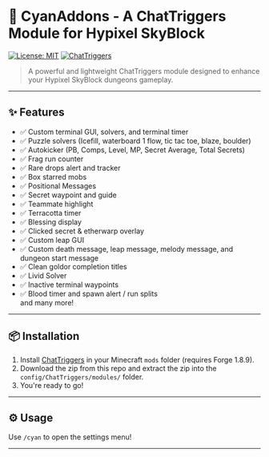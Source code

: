 # 🌌 CyanAddons - A ChatTriggers Module for Hypixel SkyBlock

[![License: MIT](https://img.shields.io/badge/License-MIT-blue.svg)](LICENSE)
[![ChatTriggers](https://img.shields.io/badge/ChatTriggers-Download-brightgreen)](https://www.chattriggers.com/)

> A powerful and lightweight ChatTriggers module designed to enhance your Hypixel SkyBlock dungeons gameplay.

---

## ✨ Features

- ✅ Custom terminal GUI, solvers, and terminal timer
- ✅ Puzzle solvers (Icefill, waterboard 1 flow, tic tac toe, blaze, boulder)
- ✅ Autokicker (PB, Comps, Level, MP, Secret Average, Total Secrets)
- ✅ Frag run counter
- ✅ Rare drops alert and tracker
- ✅ Box starred mobs
- ✅ Positional Messages
- ✅ Secret waypoint and guide
- ✅ Teammate highlight
- ✅ Terracotta timer
- ✅ Blessing display
- ✅ Clicked secret & etherwarp overlay
- ✅ Custom leap GUI
- ✅ Custom death message, leap message, melody message, and dungeon start message
- ✅ Clean goldor completion titles
- ✅ Livid Solver
- ✅ Inactive terminal waypoints 
- ✅ Blood timer and spawn alert / run splits <br>
and many more!

---

## 📦 Installation

1. Install [ChatTriggers](https://www.chattriggers.com/) in your Minecraft `mods` folder (requires Forge 1.8.9).
2. Download the zip from this repo and extract the zip into the `config/ChatTriggers/modules/` folder.
3. You're ready to go!

---

## ⚙️ Usage

Use `/cyan` to open the settings menu!

---
